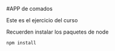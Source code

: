 #APP de comados

Este es el ejercicio del curso

Recuerden instalar los paquetes de node

````
npm install
````